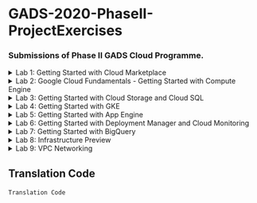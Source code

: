 # GADS-2020-PhaseII-ProjectExercises
### Submissions of Phase II GADS Cloud Programme.
<details>
<summary>Lab 1: Getting Started with Cloud Marketplace</summary>
  <img src="Screenshots/Lab 1 Getting Started with Cloud Marketplace.png">
</details>
 
 <details>
<summary>Lab 2: Google Cloud Fundamentals - Getting Started with Compute Engine</summary>
  <img src="Screenshots/Lab 2 Google Cloud Fundamentals - Getting Started with Compute Engine.png">
</details>
  
  <details>
<summary>Lab 3: Getting Started with Cloud Storage and Cloud SQL</summary>
  <img src="Screenshots/Lab 3 Getting Started with Cloud Storage and Cloud SQL.png">
</details>
  
  <details>
<summary>Lab 4: Getting Started with GKE</summary>
  <img src="Screenshots/Lab 4 Getting Started with GKE.png">
</details>
  
  <details>
<summary>Lab 5: Getting Started with App Engine</summary>
  <img src="Screenshots/Lab 5 Getting Started with App Engine.png">
</details>
  
  <details>
<summary>Lab 6: Getting Started with Deployment Manager and Cloud Monitoring</summary>
  <img src="Screenshots/Lab 6 Getting Started with Deployment Manager and Cloud Monitoring.png">
</details>
  
  <details>
<summary>Lab 7: Getting Started with BigQuery</summary>
  <img src="Screenshots/Lab 7 Getting Started with BigQuery.png">
</details>
  
  <details>
<summary>Lab 8: Infrastructure Preview</summary>
  <img src="Screenshots/Lab 8 Infrastructure Preview.png">
</details>
  
  <details>
<summary>Lab 9: VPC Networking</summary>
  <img src="Screenshots/Lab 9 VPC Networking.png">
</details>
  


## Translation Code

```
Translation Code
```

